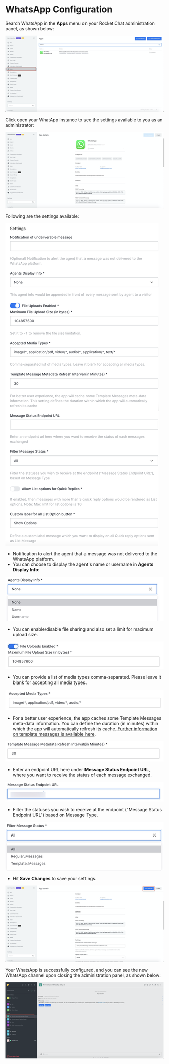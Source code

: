 # WhatsApp Configuration

Search WhatsApp in the **Apps** menu on your Rocket.Chat administration panel, as shown below:

![](<../../../../../.gitbook/assets/image (429).png>)

Click open your WhatApp instance to see the settings available to you as an administrator:‌

![](<../../../../../.gitbook/assets/image (431).png>)

Following are the settings available:‌

![](<../../../../../.gitbook/assets/image (641) (1) (1) (1) (1) (1) (1).png>)



* Notification to alert the agent that a message was not delivered to the WhatsApp platform.
* You can choose to display the agent's name or username in **Agents Display Info**:

![](<../../../../../.gitbook/assets/image (433).png>)

* You can enable/disable file sharing and also set a limit for maximum upload size.

![](<../../../../../.gitbook/assets/image (434).png>)

* You can provide a list of media types comma-separated. Please leave it blank for accepting all media types.

![](<../../../../../.gitbook/assets/image (435).png>)

* For a better user experience, the app caches some Template Messages meta-data information. You can define the duration (in minutes) within which the app will automatically refresh its cache.[  Further information on template messages is available here](https://developer.rocket.chat/guides/developer/apps-dev-guides/whatsapp-integration).

![](<../../../../../.gitbook/assets/image (437).png>)

* Enter an endpoint URL here under **Message Status Endpoint URL**, where you want to receive the status of each message exchanged.

![](<../../../../../.gitbook/assets/image (438).png>)

* Filter the statuses you wish to receive at the endpoint ("Message Status Endpoint URL") based on Message Type.

![](<../../../../../.gitbook/assets/image (439).png>)

* Hit **Save Changes** to save your settings.

![](<../../../../../.gitbook/assets/image (441).png>)

‌Your WhatsApp is successfully configured, and you can see the new WhatsApp channel upon closing the administration panel, as shown below:

![](<../../../../../.gitbook/assets/image (442).png>)
